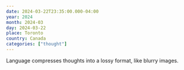 ```yaml
---
date: 2024-03-22T23:35:00.000-04:00
year: 2024
month: 2024-03
day: 2024-03-22
place: Toronto
country: Canada
categories: ["thought"]
---
```

Language compresses thoughts into a lossy format, like blurry images.

